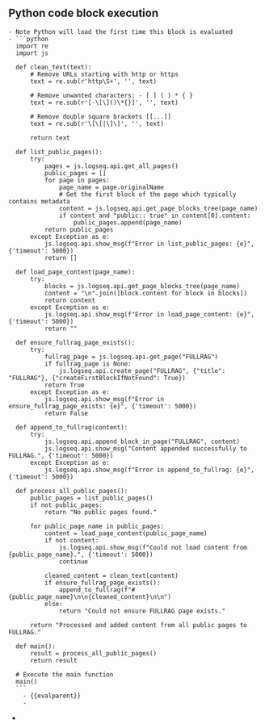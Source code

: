 ## Python code block execution
	- Note Python will load the first time this block is evaluated
	- ```python
	  import re
	  import js
	  
	  def clean_text(text):
	      # Remove URLs starting with http or https
	      text = re.sub(r'http\S+', '', text)
	  
	      # Remove unwanted characters: - [ ] ( ) * { }
	      text = re.sub(r'[-\[\]()\*{}]', '', text)
	  
	      # Remove double square brackets [[...]]
	      text = re.sub(r'\[\[|\]\]', '', text)
	  
	      return text
	  
	  def list_public_pages():
	      try:
	          pages = js.logseq.api.get_all_pages()
	          public_pages = []
	          for page in pages:
	              page_name = page.originalName
	              # Get the first block of the page which typically contains metadata
	              content = js.logseq.api.get_page_blocks_tree(page_name)
	              if content and "public:: true" in content[0].content:
	                  public_pages.append(page_name)
	          return public_pages
	      except Exception as e:
	          js.logseq.api.show_msg(f"Error in list_public_pages: {e}", {'timeout': 5000})
	          return []
	  
	  def load_page_content(page_name):
	      try:
	          blocks = js.logseq.api.get_page_blocks_tree(page_name)
	          content = "\n".join([block.content for block in blocks])
	          return content
	      except Exception as e:
	          js.logseq.api.show_msg(f"Error in load_page_content: {e}", {'timeout': 5000})
	          return ""
	  
	  def ensure_fullrag_page_exists():
	      try:
	          fullrag_page = js.logseq.api.get_page("FULLRAG")
	          if fullrag_page is None:
	              js.logseq.api.create_page("FULLRAG", {"title": "FULLRAG"}, {"createFirstBlockIfNotFound": True})
	          return True
	      except Exception as e:
	          js.logseq.api.show_msg(f"Error in ensure_fullrag_page_exists: {e}", {'timeout': 5000})
	          return False
	  
	  def append_to_fullrag(content):
	      try:
	          js.logseq.api.append_block_in_page("FULLRAG", content)
	          js.logseq.api.show_msg("Content appended successfully to FULLRAG.", {'timeout': 5000})
	      except Exception as e:
	          js.logseq.api.show_msg(f"Error in append_to_fullrag: {e}", {'timeout': 5000})
	  
	  def process_all_public_pages():
	      public_pages = list_public_pages()
	      if not public_pages:
	          return "No public pages found."
	  
	      for public_page_name in public_pages:
	          content = load_page_content(public_page_name)
	          if not content:
	              js.logseq.api.show_msg(f"Could not load content from {public_page_name}.", {'timeout': 5000})
	              continue
	  
	          cleaned_content = clean_text(content)
	          if ensure_fullrag_page_exists():
	              append_to_fullrag(f"# {public_page_name}\n\n{cleaned_content}\n\n")
	          else:
	              return "Could not ensure FULLRAG page exists."
	  
	      return "Processed and added content from all public pages to FULLRAG."
	  
	  def main():
	      result = process_all_public_pages()
	      return result
	  
	  # Execute the main function
	  main()
	  ```
		- {{evalparent}}
		-
-